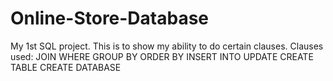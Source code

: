 # Online-Store-Database
My 1st SQL project. This is to show my ability to do certain clauses.
Clauses used:
JOIN
WHERE
GROUP BY
ORDER BY
INSERT INTO
UPDATE 
CREATE TABLE
CREATE DATABASE
